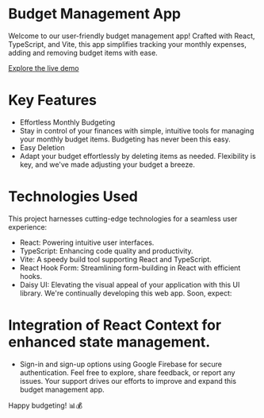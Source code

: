 # Budget Management App

Welcome to our user-friendly budget management app! Crafted with React, TypeScript, and Vite, this app simplifies tracking your monthly expenses, adding and removing budget items with ease.

[Explore the live demo](https://budget-app-sandy-seven.vercel.app/)

# Key Features
- Effortless Monthly Budgeting
- Stay in control of your finances with simple, intuitive tools for managing your monthly budget items. Budgeting has never been this easy.
- Easy Deletion
- Adapt your budget effortlessly by deleting items as needed. Flexibility is key, and we've made adjusting your budget a breeze.

# Technologies Used
This project harnesses cutting-edge technologies for a seamless user experience:

- React: Powering intuitive user interfaces.
- TypeScript: Enhancing code quality and productivity.
- Vite: A speedy build tool supporting React and TypeScript.
- React Hook Form: Streamlining form-building in React with efficient hooks.
- Daisy UI: Elevating the visual appeal of your application with this UI library.
We're continually developing this web app. Soon, expect:

# Integration of React Context for enhanced state management.
- Sign-in and sign-up options using Google Firebase for secure authentication.
Feel free to explore, share feedback, or report any issues. Your support drives our efforts to improve and expand this budget management app.

Happy budgeting! 📊💰
